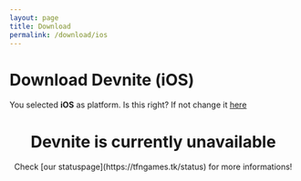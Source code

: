 ```yaml
---
layout: page
title: Download
permalink: /download/ios
---
```


# Download Devnite (iOS)
You selected **iOS** as platform. Is this right? If not change it [here](https://tfngames.tk/devnite/download/select-platform)

<center><h1> Devnite is currently unavailable</h1>
Check [our statuspage](https://tfngames.tk/status) for more informations! </center>